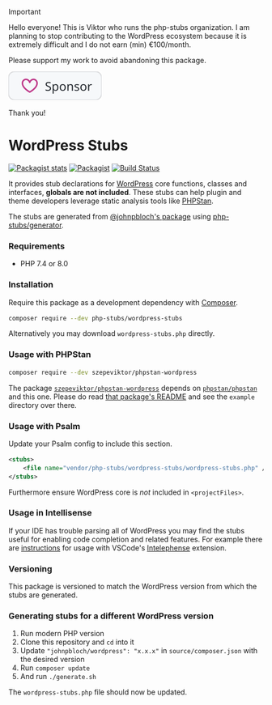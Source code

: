 > [!IMPORTANT]
> Hello everyone! This is Viktor who runs the php-stubs organization. I am planning to stop contributing to the WordPress ecosystem because it is extremely difficult and I do not earn (min) €100/month.

Please support my work to avoid abandoning this package.

[![Sponsor](https://github.com/szepeviktor/.github/raw/master/.github/assets/github-like-sponsor-button.svg)](https://github.com/sponsors/php-stubs)

Thank you!

# WordPress Stubs

[![Packagist stats](https://img.shields.io/packagist/dt/php-stubs/wordpress-stubs.svg)](https://packagist.org/packages/php-stubs/wordpress-stubs/stats)
[![Packagist](https://img.shields.io/packagist/v/php-stubs/wordpress-stubs.svg?color=4CC61E&style=popout)](https://packagist.org/packages/php-stubs/wordpress-stubs)
[![Build Status](https://github.com/php-stubs/wordpress-stubs/actions/workflows/integrate.yml/badge.svg)](https://github.com/php-stubs/wordpress-stubs/actions)

It provides stub declarations for [WordPress](https://wordpress.org/)
core functions, classes and interfaces, **globals are not included**.
These stubs can help plugin and theme developers leverage static analysis tools
like [PHPStan](https://github.com/phpstan/phpstan).

The stubs are generated from [@johnpbloch's package](https://github.com/johnpbloch/wordpress-core)
using [php-stubs/generator](https://github.com/php-stubs/generator).

### Requirements

- PHP 7.4 or 8.0

### Installation

Require this package as a development dependency with [Composer](https://getcomposer.org).

```bash
composer require --dev php-stubs/wordpress-stubs
```

Alternatively you may download `wordpress-stubs.php` directly.

### Usage with PHPStan

```bash
composer require --dev szepeviktor/phpstan-wordpress
```

The package [`szepeviktor/phpstan-wordpress`](https://github.com/szepeviktor/phpstan-wordpress)
depends on [`phpstan/phpstan`](http://github.com/phpstan/phpstan) and this one.
Please do read
[that package's README](https://github.com/szepeviktor/phpstan-wordpress/blob/master/README.md)
and see the `example` directory over there.

### Usage with Psalm

Update your Psalm config to include this section.

```xml
<stubs>
    <file name="vendor/php-stubs/wordpress-stubs/wordpress-stubs.php" />
</stubs>
```

Furthermore ensure WordPress core is _not_ included in `<projectFiles>`.

### Usage in Intellisense

If your IDE has trouble parsing all of WordPress
you may find the stubs useful for enabling code completion and related features.
For example there are [instructions](https://github.com/bmewburn/vscode-intelephense/issues/113)
for usage with VSCode's
[Intelephense](https://marketplace.visualstudio.com/items?itemName=bmewburn.vscode-intelephense-client)
extension.

### Versioning

This package is versioned to match the WordPress version from which the stubs are generated.

### Generating stubs for a different WordPress version

1. Run modern PHP version
1. Clone this repository and `cd` into it
1. Update `"johnpbloch/wordpress": "x.x.x"` in `source/composer.json` with the desired version
1. Run `composer update`
1. And run `./generate.sh`

The `wordpress-stubs.php` file should now be updated.
